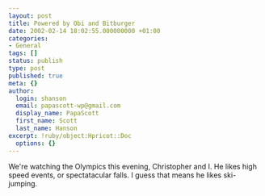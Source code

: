 ```yaml
---
layout: post
title: Powered by Obi and Bitburger
date: 2002-02-14 18:02:55.000000000 +01:00
categories:
- General
tags: []
status: publish
type: post
published: true
meta: {}
author:
  login: shanson
  email: papascott-wp@gmail.com
  display_name: PapaScott
  first_name: Scott
  last_name: Hanson
excerpt: !ruby/object:Hpricot::Doc
  options: {}
---
```

<p>We're watching the Olympics this evening, Christopher and I. He likes high speed events, or spectatacular falls. I guess that means he likes ski-jumping.</p>

